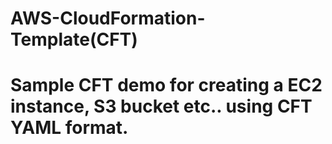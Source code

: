 # AWS-CloudFormation-Template(CFT)
<H1>Sample CFT demo for creating a EC2 instance, S3 bucket etc.. using CFT YAML format.</H1>
